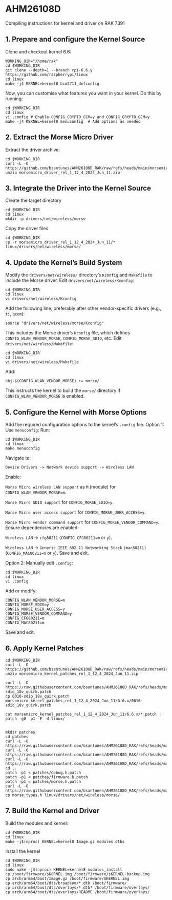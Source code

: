 # AHM26108D
Compiling instructions for kernel and driver on RAK 7391

## 1. Prepare and configure the Kernel Source
Clone and checkout kernel 6.6:
```
WORKING_DIR="/home/rak"
cd $WORKING_DIR
git clone --depth=1 --branch rpi-6.6.y https://github.com/raspberrypi/linux
cd linux
make -j4 KERNEL=kernel8 bcm2711_defconfig
```
Now, you can customise what features you want in your kernel. Do this by running:
```
cd $WORKING_DIR
cd linux
vi .config # Enable CONFIG_CRYPTO_CCM=y and CONFIG_CRYPTO_GCM=y
make -j4 KERNEL=kernel8 menuconfig  # Add options as needed
```

## 2. Extract the Morse Micro Driver
Extract the driver archive:
```
cd $WORKING_DIR
curl -L -O https://github.com/bsantunes/AHM26108D_RAK/raw/refs/heads/main/morsemicro_driver_rel_1_12_4_2024_Jun_11.zip
unzip morsemicro_driver_rel_1_12_4_2024_Jun_11.zip
```
## 3. Integrate the Driver into the Kernel Source
Create the target directory
```
cd $WORKING_DIR
cd linux
mkdir -p drivers/net/wireless/morse
```
Copy the driver files
```
cd $WORKING_DIR
cp -r morsemicro_driver_rel_1_12_4_2024_Jun_11/* linux/drivers/net/wireless/morse/
```
## 4. Update the Kernel’s Build System
Modify the `drivers/net/wireless/` directory’s `Kconfig` and `Makefile` to include the Morse driver.
Edit `drivers/net/wireless/Kconfig`:
```
cd $WORKING_DIR
cd linux
vi drivers/net/wireless/Kconfig
```
Add the following line, preferably after other vendor-specific drivers (e.g., `ti`, `qcom`):
```
source "drivers/net/wireless/morse/Kconfig"
```
This includes the Morse driver’s `Kconfig` file, which defines `CONFIG_WLAN_VENDOR_MORSE`, `CONFIG_MORSE_SDIO`, etc.
Edit `drivers/net/wireless/Makefile`:
```
cd $WORKING_DIR
cd linux
vi drivers/net/wireless/Makefile
```
Add:
```
obj-$(CONFIG_WLAN_VENDOR_MORSE) += morse/
```
This instructs the kernel to build the `morse/` directory if `CONFIG_WLAN_VENDOR_MORSE` is enabled.
## 5. Configure the Kernel with Morse Options
Add the required configuration options to the kernel’s `.config` file.
Option 1: Use `menuconfig`:
Run:
```
cd $WORKING_DIR
cd linux
make menuconfig
```
Navigate to:

`Device Drivers -> Network device support -> Wireless LAN`

Enable:

`Morse Micro wireless LAN support` as `M` (module) for `CONFIG_WLAN_VENDOR_MORSE=m`.

`Morse Micro SDIO support` for `CONFIG_MORSE_SDIO=y`.

`Morse Micro user access support` for `CONFIG_MORSE_USER_ACCESS=y`.

`Morse Micro vendor command support` for `CONFIG_MORSE_VENDOR_COMMAND=y`. Ensure dependencies are enabled:

`Wireless LAN` -> `cfg80211` (`CONFIG_CFG80211=m` or `y`).

`Wireless LAN` -> `Generic IEEE 802.11 Networking Stack` `(mac80211)` (`CONFIG_MAC80211=m` or `y`). Save and exit.

Option 2: Manually edit `.config`:
```
cd $WORKING_DIR
cd linux
vi .config
```
Add or modify:
```
CONFIG_WLAN_VENDOR_MORSE=m
CONFIG_MORSE_SDIO=y
CONFIG_MORSE_USER_ACCESS=y
CONFIG_MORSE_VENDOR_COMMAND=y
CONFIG_CFG80211=m
CONFIG_MAC80211=m
```
Save and exit.
## 6. Apply Kernel Patches
```
cd $WORKING_DIR
curl -L -O https://github.com/bsantunes/AHM26108D_RAK/raw/refs/heads/main/morsemicro_kernel_patches_rel_1_12_4_2024_Jun_11.zip
unzip morsemicro_kernel_patches_rel_1_12_4_2024_Jun_11.zip

curl -L -O https://raw.githubusercontent.com/bsantunes/AHM26108D_RAK/refs/heads/main/0010-sdio_18v_quirk.patch
cp 0010-sdio_18v_quirk.patch  morsemicro_kernel_patches_rel_1_12_4_2024_Jun_11/6.6.x/0010-sdio_18v_quirk.patch

cat morsemicro_kernel_patches_rel_1_12_4_2024_Jun_11/6.6.x/*.patch | patch -g0 -p1 -E -d linux/


mkdir patches
cd patches
curl -L -O https://raw.githubusercontent.com/bsantunes/AHM26108D_RAK/refs/heads/main/debug.h.patch
curl -L -O https://raw.githubusercontent.com/bsantunes/AHM26108D_RAK/refs/heads/main/firmware.h.patch
curl -L -O https://raw.githubusercontent.com/bsantunes/AHM26108D_RAK/refs/heads/main/morse.h.patch
cd ..
patch -p1 < patches/debug.h.patch
patch -p1 < patches/firmware.h.patch
patch -p1 < patches/morse.h.patch
curl -L -O https://raw.githubusercontent.com/bsantunes/AHM26108D_RAK/refs/heads/main/morse_types.h
cp morse_types.h linux/drivers/net/wireless/morse/
```
## 7. Build the Kernel and Driver
Build the modules and kernel:
```
cd $WORKING_DIR
cd linux
make -j$(nproc) KERNEL=kernel8 Image.gz modules dtbs
```
Install the kernel
```
cd $WORKING_DIR
cd linux
sudo make -j$(nproc) KERNEL=kernel8 modules_install
cp /boot/firmware/$KERNEL.img /boot/firmware/$KERNEL-backup.img
cp arch/arm64/boot/Image.gz /boot/firmware/$KERNEL.img
cp arch/arm64/boot/dts/broadcom/*.dtb /boot/firmware/
cp arch/arm64/boot/dts/overlays/*.dtb* /boot/firmware/overlays/
cp arch/arm64/boot/dts/overlays/README /boot/firmware/overlays/
```
